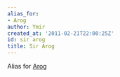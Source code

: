 ```yaml
---
alias_for:
- Arog
author: Ymir
created_at: '2011-02-21T22:00:25Z'
id: sir arog
title: Sir Arog
---
```

Alias for [Arog]

  [Arog]: Arog